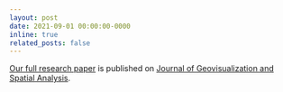 ```yaml
---
layout: post
date: 2021-09-01 00:00:00-0000
inline: true
related_posts: false
---
```


[Our full research paper](https://link.springer.com/article/10.1007/s41651-021-00087-6) is published on [Journal of Geovisualization and Spatial Analysis](https://www.springer.com/journal/41651).